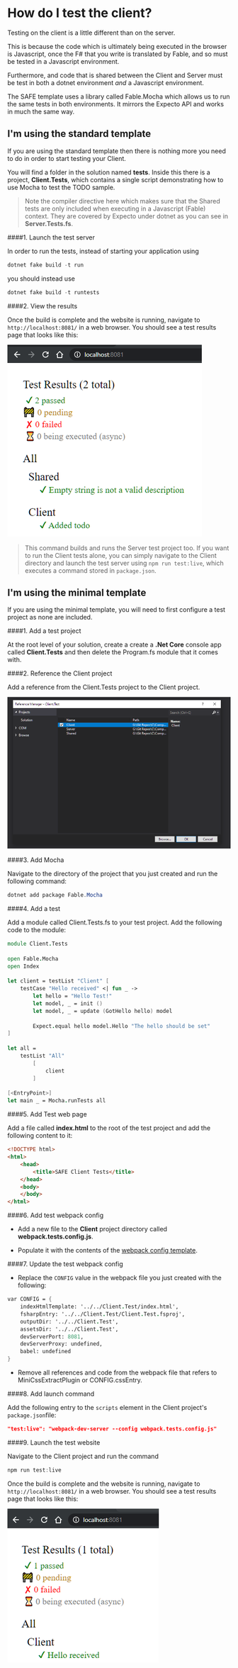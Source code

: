 # How do I test the client?

Testing on the client is a little different than on the server.

This is because the code which is ultimately being executed in the browser is Javascript, once the F# that you write is translated by Fable, and so must be tested in a Javascript environment.

Furthermore, and code that is shared between the Client and Server must be test in both a dotnet environment _and_ a Javascript environment.

The SAFE template uses a library called Fable.Mocha which allows us to run the same tests in both environments. It mirrors the Expecto API and works in much the same way.

## **I'm using the standard template**

If you are using the standard template then there is nothing more you need to do in order to start testing your Client.

You will find a folder in the solution named **tests**. Inside this there is a project, **Client.Tests**, which contains a single script demonstrating how to use Mocha to test the TODO sample.

>Note the compiler directive here which makes sure that the Shared tests are only included when executing in a Javascript (Fable) context. They are covered by Expecto under dotnet as you can see in **Server.Tests.fs**.

####1. Launch the test server

In order to run the tests, instead of starting your application using
```powershell
dotnet fake build -t run
```
you should instead use
```powershell
dotnet fake build -t runtests
```

####2. View the results

Once the build is complete and the website is running, navigate to `http://localhost:8081/` in a web browser. You should see a test results page that looks like this:

<img src="../../../img/mocha-results.png"/>

> This command builds and runs the Server test project too. If you want to run the Client tests alone, you can simply navigate to the Client directory and launch the test server using `npm run test:live`, which executes a command stored in `package.json`.

## **I'm using the minimal template**

If you are using the minimal template, you will need to first configure a test project as none are included.

####1. Add a test project

At the root level of your solution, create a create a **.Net Core** console app called **Client.Tests** and then delete the Program.fs module that it comes with.

####2. Reference the Client project

Add a reference from the Client.Tests project to the Client project.

<img src="../../../img/client-ref.png"/>

####3. Add Mocha

Navigate to the directory of the project that you just created and run the following command:

```powershell
dotnet add package Fable.Mocha
```
####4. Add a test

Add a module called Client.Tests.fs to your test project. Add the following code to the module:
```fsharp
module Client.Tests

open Fable.Mocha
open Index

let client = testList "Client" [
    testCase "Hello received" <| fun _ ->
        let hello = "Hello Test!"
        let model, _ = init ()
        let model, _ = update (GotHello hello) model

        Expect.equal hello model.Hello "The hello should be set"
]

let all =
    testList "All"
        [
            client
        ]

[<EntryPoint>]
let main _ = Mocha.runTests all
```

####5. Add Test web page

Add a file called **index.html** to the root of the test project and add the following content to it:
```html
<!DOCTYPE html>
<html>
    <head>
        <title>SAFE Client Tests</title>
    </head>
    <body>
    </body>
</html>
```

####6. Add test webpack config

- Add a new file to the **Client** project directory called **webpack.tests.config.js**.

- Populate it with the contents of the [webpack config template](https://github.com/fable-compiler/webpack-config-template/blob/master/webpack.config.js).

####7. Update the test webpack config

- Replace the `CONFIG` value in the webpack file you just created with the following:
```fsharp
var CONFIG = {
    indexHtmlTemplate: '../../Client.Test/index.html',
    fsharpEntry: '../../Client.Test/Client.Test.fsproj',
    outputDir: '../../Client.Test',
    assetsDir: '../../Client.Test',
    devServerPort: 8081,
    devServerProxy: undefined,
    babel: undefined
}
```

- Remove all references and code from the webpack file that refers to MiniCssExtractPlugin or CONFIG.cssEntry.

####8. Add launch command

Add the following entry to the `scripts` element in the Client project's `package.json`file:

```json
"test:live": "webpack-dev-server --config webpack.tests.config.js"
```

####9. Launch the test website

Navigate to the Client project and run the command
```powershell
npm run test:live
```

Once the build is complete and the website is running, navigate to `http://localhost:8081/` in a web browser. You should see a test results page that looks like this:

<img src="../../../img/mocha-min-results.png"/>